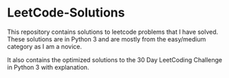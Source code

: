 # LeetCode-Solutions
This repository contains solutions to leetcode problems that I have solved. These solutions are in Python 3 and are mostly from the easy/medium category as I am a novice.

It also contains the optimized solutions to the 30 Day LeetCoding Challenge in Python 3 with explanation.
